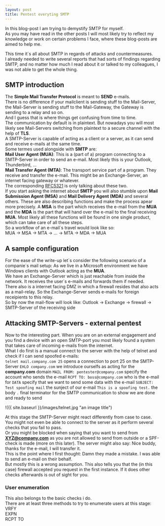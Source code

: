 ```yaml
---
layout: post
title: Pentest everyting SMTP
---
```


In this blog-post I am trying to demystify SMTP for myself.  
As you may have read in the other posts I will most likely try to reflect my knowledge or work on certain problems I face, where these blog-posts are aimed to help me.  

This time it´s all about SMTP in regards of attacks and countermeasures.  
I already needed to write several reports that had sorts of findings regarding SMTP, and no matter how much I read about it or talked to my colleagues, I was not able to get the whole thing.  

## SMTP introduction  

The **Simple Mail Transfer Protocol** is meant to **SEND** e-mails.  
There is no difference if your mailclient is sending stuff to the Mail-Server, the Mail-Server is sending stuff to the Mail-Gateway, the Gateway is sending to a relay and so on.  
And I guess that is where things get confusing from time to time.  
The communication by default is in plaintext. But nowadays you will most likely see Mail-Servers switching from plaintext to a secure channel with the help of **TLS**.  
A SMTP-Server is capable of acting as a client or a server, as it can send and receive e-mails at the same time.  
Some termes used alongside with **SMTP** are:  
**Mail User Agent (MUA)**: This is a (part of a) program connecting to a SMTP-Server in order to send an e-mail. Most likely this is your Outlook, Thunderbird, ...  
**Mail Transfer Agent (MTA)**: The transport service part of a program. They receive and transfer the e-mail. This might be an Exchange-Server, an internet facing gateway or whatever.  
The corresponding [RFC5321](https://tools.ietf.org/html/rfc5321#page-12) is only talking about these two.  
If you start asking the internet about **SMTP** you will also stumble upon **Mail Submission Agent (MSA)** and **Mail Delivery Agent (MDA)** and several others. These are also describing functions and make the process apear more precisely. A **MSA** is the part which receives the e-mail from the **MUA** and the **MDA** is the part that will hand over the e-mail to the final receiving **MUA**. Most likely all these functions will be found in one single product, which can take care of all these steps.  
So a workflow of an e-mail´s travel would look like so:  
MUA → MSA → MTA → … → MTA → MDA → MUA

## A sample configuration  

For the ease of the write-up let´s consider the following scenario of a companie´s mail setup:
As we live in a Microsoft environment we have Windows clients with Outlook acting as the **MUA**.  
We have an Exchange-Server which is just reachable from inside the network. It receives the user´s e-mails and forwards them if needed.  
There also is a internet facing DMZ in which a firewall resides that also acts as a mail-relay. So the Exchange-Server sends e-mails for foreign receipients to this relay.  
So by now the mail-flow will look like:
Outlook → Exchange → firewall → SMTP-Server of the receiving side

## Attacking SMTP-Servers - external pentest

Now to the interesting part. When you are on an external engagement and you find a device with an open SMTP-port you most likely found a system that takes care of incoming e-mails from the internet.  
What I do first is a manual connect to the server with the help of telnet and check if I can send spoofed e-mails:  
```telnet mail.company.com 25``` opens a connection to port 25 on the SMTP-Server
```EHLO company.com``` we introduce ourselfs as acting for the **company.com** domain
```MAIL FROM: pentester@company.com``` specify the account who sends the e-mail
```RCPT TO: boss@company.com``` who is the e-mail for
```DATA``` specify that we want to send some data with the e-mail
```SUBJECT: Test spoofing mail``` the sunject of our e-mail
```This is a spoofing test.``` the body 
```.``` final terminator for the SMTP communication to show we are done and ready to send  

!({{ site.baseurl }}/images/telnet.jpg "an image title")

At this stage the SMTP-Server might react differently from case to case.  
You might not even be able to connect to the server as it perform several checks that you fail to pass.  
Or you might be blocked when saying that you want to send from **XYZ@company.com** as you are not allowed to send from outside or a SPF-check is made (more on this later).
The server might also say: Nice buddy, thanks for the e-mail, I will transfer it.  
This is the point where I first thought: Damn they made a mistake. I was able to send an e-mail on their behalf.  
But mostly this is a wrong assumption. This also tells you that the (in this case) firewall accepted you request in the first instance. If it does other checks afterwards is out of sight for you.  

### User enumeration

This also belongs to the basic checks i do.  
There are at least three methods to try to enumerate users at this stage:  
VRFY  
EXPN  
RCPT TO  



